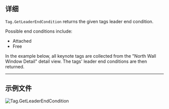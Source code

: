 ## 详细
`Tag.GetLeaderEndCondition` returns the given tags leader end condition.

Possible end conditions include:
- Attached
- Free

In the example below, all keynote tags are collected from the "North Wall Window Detail" detail view. The tags' leader end conditions are then returned.

___
## 示例文件

![Tag.GetLeaderEndCondition](./Revit.Elements.Tag.GetLeaderEndCondition_img.jpg)
